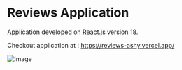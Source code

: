 # Reviews Application

Application developed on React.js version 18.

Checkout application at : https://reviews-ashy.vercel.app/

![image](https://user-images.githubusercontent.com/107784718/182288457-a3280da8-d6b1-43dd-9469-eb582286053b.png)

